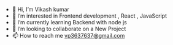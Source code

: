 - 👋 Hi, I’m Vikash kumar
- 👀 I’m interested in Frontend development , React , JavaScript
- 🌱 I’m currently learning Backend with node js
- 💞️ I’m looking to collaborate on a New Project
- 📫 How to reach me vp3637637@gmail.com

<!---
CodeWith-Vikash/CodeWith-Vikash is a ✨ special ✨ repository because its `README.md` (this file) appears on your GitHub profile.
You can click the Preview link to take a look at your changes.
--->
